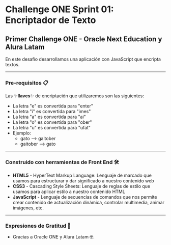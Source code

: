 # Challenge ONE Sprint 01: Encriptador de Texto
## Primer Challenge ONE - Oracle Next Education y Alura Latam

En este desafío desarrollamos una aplicación con JavaScript que encripta textos.
 
--- 
### Pre-requisitos 📋
Las ✨**llaves**✨  de encriptación que utilizaremos son las siguientes: 

- La letra "e" es convertida para "enter"
- La letra "i" es convertida para "imes"
- La letra "a" es convertida para "ai"
- La letra "o" es convertida para "ober"
- La letra "u" es convertida para "ufat"
- Ejemplo:
  - gato --> gaitober
  - gaitober --> gato
---

### Construido con herramientas de Front End 🛠️

* **HTML5** - HyperText Markup Language: Lenguaje de marcado que usamos para estructurar y dar significado a nuestro contenido web
* **CSS3** - Cascading Style Sheets: Lenguaje de reglas de estilo que usamos para aplicar estilo a nuestro contenido HTML
* **JavaScript** - Lenguaje de secuencias de comandos que nos permite crear contenido de actualización dinámica, controlar multimedia, animar imágenes, etc.
---

### Expresiones de Gratitud 🎁

* Gracias a Oracle ONE y Alura Latam 🤓.

